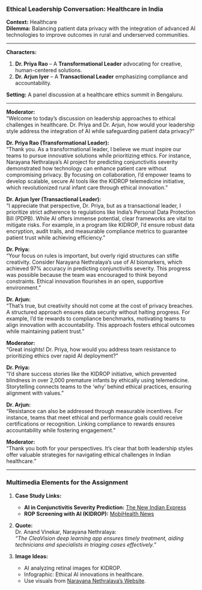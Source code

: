 ### **Ethical Leadership Conversation: Healthcare in India**  
**Context:** Healthcare  
**Dilemma:** Balancing patient data privacy with the integration of advanced AI technologies to improve outcomes in rural and underserved communities.

---

**Characters:**  
1. **Dr. Priya Rao** – A **Transformational Leader** advocating for creative, human-centered solutions.  
2. **Dr. Arjun Iyer** – A **Transactional Leader** emphasizing compliance and accountability.

**Setting:** A panel discussion at a healthcare ethics summit in Bengaluru.

---

**Moderator:**  
“Welcome to today’s discussion on leadership approaches to ethical challenges in healthcare. Dr. Priya and Dr. Arjun, how would your leadership style address the integration of AI while safeguarding patient data privacy?”

**Dr. Priya Rao (Transformational Leader):**  
“Thank you. As a transformational leader, I believe we must inspire our teams to pursue innovative solutions while prioritizing ethics. For instance, Narayana Nethralaya’s AI project for predicting conjunctivitis severity demonstrated how technology can enhance patient care without compromising privacy. By focusing on collaboration, I’d empower teams to develop scalable, secure AI tools like the KIDROP telemedicine initiative, which revolutionized rural infant care through ethical innovation.”

**Dr. Arjun Iyer (Transactional Leader):**  
“I appreciate that perspective, Dr. Priya, but as a transactional leader, I prioritize strict adherence to regulations like India’s Personal Data Protection Bill (PDPB). While AI offers immense potential, clear frameworks are vital to mitigate risks. For example, in a program like KIDROP, I’d ensure robust data encryption, audit trails, and measurable compliance metrics to guarantee patient trust while achieving efficiency.”

**Dr. Priya:**  
“Your focus on rules is important, but overly rigid structures can stifle creativity. Consider Narayana Nethralaya’s use of AI biomarkers, which achieved 97% accuracy in predicting conjunctivitis severity. This progress was possible because the team was encouraged to think beyond constraints. Ethical innovation flourishes in an open, supportive environment.”

**Dr. Arjun:**  
“That’s true, but creativity should not come at the cost of privacy breaches. A structured approach ensures data security without halting progress. For example, I’d tie rewards to compliance benchmarks, motivating teams to align innovation with accountability. This approach fosters ethical outcomes while maintaining patient trust.”

**Moderator:**  
“Great insights! Dr. Priya, how would you address team resistance to prioritizing ethics over rapid AI deployment?”

**Dr. Priya:**  
“I’d share success stories like the KIDROP initiative, which prevented blindness in over 2,000 premature infants by ethically using telemedicine. Storytelling connects teams to the ‘why’ behind ethical practices, ensuring alignment with values.”

**Dr. Arjun:**  
“Resistance can also be addressed through measurable incentives. For instance, teams that meet ethical and performance goals could receive certifications or recognition. Linking compliance to rewards ensures accountability while fostering engagement.”

**Moderator:**  
“Thank you both for your perspectives. It’s clear that both leadership styles offer valuable strategies for navigating ethical challenges in Indian healthcare.”

---

### **Multimedia Elements for the Assignment**
1. **Case Study Links:**  
   - **AI in Conjunctivitis Severity Prediction:** [The New Indian Express](https://www.newindianexpress.com)  
   - **ROP Screening with AI (KIDROP):** [MobiHealth News](https://www.mobihealthnews.com)  

2. **Quote:**  
   Dr. Anand Vinekar, Narayana Nethralaya:  
   *“The CleaVision deep learning app ensures timely treatment, aiding technicians and specialists in triaging cases effectively.”*  

3. **Image Ideas:**  
   - AI analyzing retinal images for KIDROP.  
   - Infographic: Ethical AI innovations in healthcare.  
   - Use visuals from [Narayana Nethralaya’s Website](https://www.narayananethralaya.org).
